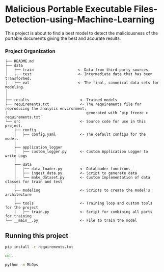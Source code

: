 # Malicious Portable Executable Files-Detection-using-Machine-Learning

This project is about to find a best model to detect the maliciousness of the portable documents giving the best and accurate results.

### Project Organization

    ├── README.md
    ├── data
    │   ├── train                    <- Data from third-party sources.
    │   ├── test                     <- Intermediate data that has been transformed.
    │   ├── val                      <- The final, canonical data sets for modeling.
    │
    │
    ├── results                       <- Trained models
    ├── requirements.txt              <- The requirements file for reproducing the analysis environment,
    │                                    generated with `pip freeze > requirements.txt`
    └── src                           <- Source code for use in this project.
        ├── config
        │   ├── config.yaml           <- The default configs for the model.
        │
        ├── application_logger
        |   ├── custom_logger.py      <- Custom Application Logger to write Logs
        |
        ├── data
        │   ├── data_loader.py        <- DataLoader functions
        │   ├── ingest_data.py        <- Script to generate data
        │   └── make_dataset.py       <- Custom Implementation of data classes for train and test
        │
        ├── modeling                  <- Scripts to create the model's architecture
        │
        ├── tools                     <- Training loop and custom tools for the project
        │   ├── train.py              <- Script for combining all parts for training
    └── __main__.py                   <- File to train the model

## Running this project

```bash
pip install -r requirements.txt
```

```bash
cd ..
```

```bash
python -m MLOps
```
